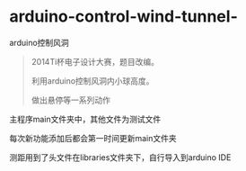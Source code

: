 arduino-control-wind-tunnel-
============================

arduino控制风洞



>2014Ti杯电子设计大赛，题目改编。
>
>利用arduino控制风洞内小球高度。
>
>做出悬停等一系列动作
>
>
>
>


主程序main文件夹中，其他文件为测试文件

每次新功能添加后都会第一时间更新main文件夹

测距用到了头文件在libraries文件夹下，自行导入到arduino IDE
